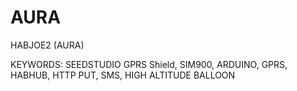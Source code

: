 AURA
====

HABJOE2 (AURA)

KEYWORDS: SEEDSTUDIO GPRS Shield, SIM900, ARDUINO, GPRS, HABHUB, HTTP PUT, SMS, HIGH ALTITUDE BALLOON
